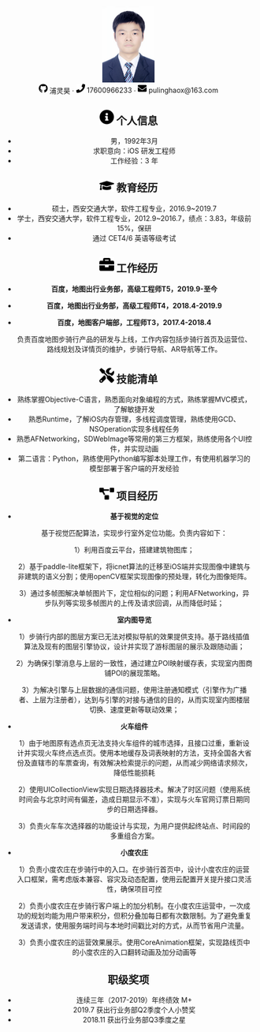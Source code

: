 <center>
  <div>
    <img src="assets/DSC_3902_meitu.jpg" alt="DSC_3902_meitu" style="zoom: 15%;" />
    <div>
      <img src="assets/github-brands.svg" width="18px">
      <span>浦灵昊</span>
       ·
     <span>
         <img src="assets/phone-solid.svg" width="18px">
         17600966233
     </span>
     ·
     <span>
         <img src="assets/envelope-solid.svg" width="18px">
         pulinghaox@163.com
     </span>
 </div>


 ## <img src="assets/info-circle-solid.svg" width="30px"> 个人信息 

 - 男，1992年3月
 - 求职意向：iOS 研发工程师
 - 工作经验：3 年

## <img src="assets/graduation-cap-solid.svg" width="30px"> 教育经历

- 硕士，西安交通大学，软件工程专业，2016.9~2019.7
- 学士，西安交通大学，软件工程专业，2012.9~2016.7，绩点：3.83，年级前 15%，保研
- 通过 CET4/6 英语等级考试

## <img src="assets/briefcase-solid.svg" width="30px"> 工作经历

- **百度，地图出行业务部，高级工程师T5，2019.9-至今**

- **百度，地图出行业务部，高级工程师T4，2018.4-2019.9**

- **百度，地图客户端部，工程师T3，2017.4-2018.4**

   ​       负责百度地图步骑行产品的研发与上线，工作内容包括步骑行首页及运营位、路线规划及详情页的维护，步骑行导航、AR导航等工作。
   

## <img src="assets/tools-solid.svg" width="30px"> 技能清单

- 熟练掌握Objective-C语言，熟悉面向对象编程的方式，熟练掌握MVC模式，了解敏捷开发
- 熟悉Runtime，了解iOS内存管理，多线程调度管理，熟练使用GCD、NSOperation实现多线程任务
- 熟悉AFNetworking，SDWebImage等常用的第三方框架，熟练使用各个UI控件，并实现动画
- 第二语言：Python，熟练使用Python编写脚本处理工作，有使用机器学习的模型部署于客户端的开发经验

## <img src="assets/project-diagram-solid.svg" width="30px"> 项目经历

- **基于视觉的定位**

  基于视觉匹配算法，实现步行室外定位功能。负责内容如下：

  1）利用百度云平台，搭建建筑物图库；

  2）基于paddle-lite框架下，将icnet算法的迁移至iOS端并实现图像中建筑与非建筑的语义分割；使用openCV框架实现图像的预处理，转化为图像矩阵。

  3）通过多帧图解决单帧图片下，定位相似的问题；利用AFNetworking，异步队列等实现多帧图片的上传及请求回调，从而降低时延；

- **室内图导览**

  1）步骑行内部的图层方案已无法对模拟导航的效果提供支持。基于路线插值算法及现有的图层引擎协议，设计并实现了游标图层的展示及跟随动画；

  2）为确保引擎消息与上层的一致性，通过建立POI映射缓存表，实现室内图商铺POI的展现策略。

  3）为解决引擎与上层数据的通信问题，使用注册通知模式（引擎作为广播者、上层为注册者），达到与引擎的对接与通信的目的，从而实现室内图楼层切换、速度更新等联动效果；

- **火车组件**
  
  1）由于地图原有选点页无法支持火车组件的城市选择，且接口过重，重新设计并实现火车终点选点页。使用本地缓存及词表映射的方法，支持全国各大省份及直辖市的车票查询，有效解决检索提示的问题，从而减少网络请求频次，降低性能损耗
  
  2）使用UICollectionView实现日期选择器技术。解决了时区问题（使用系统时间会与北京时间有偏差，造成日期显示不准），实现与火车官网订票日期同步的日期选择器。
  
  3）负责火车车次选择器的功能设计与实现，为用户提供起终站点、时间段的多重组合方案。
  
- **小度农庄**

  1）负责小度农庄在步骑行中的入口。在步骑行首页中，设计小度农庄的运营入口框架，需考虑版本兼容、容灾及动态配置，使用云配置开关提升接口灵活性，确保项目可控

  2）负责小度农庄在步骑行客户端上的加分机制。在小度农庄运营中，一次成功的规划均能为用户带来积分，但积分叠加每日都有次数限制。为了避免重复发送请求，使用服务端时间与本地时间戳比对的方式，从而节省用户流量。

  3）负责小度农庄的运营效果展示。使用CoreAnimation框架，实现路线页中的小度农庄的入口翻转动画及加分动画等

##  职级奖项

- 连续三年（2017-2019）年终绩效 M+
- 2019.7 获出行业务部Q2季度个人小赞奖
- 2018.11 获出行业务部Q3季度之星
